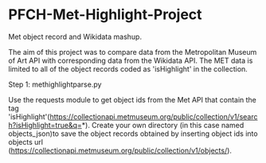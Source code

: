 # PFCH-Met-Highlight-Project
Met object record and Wikidata mashup.

The aim of this project was to compare data from the Metropolitan Museum of Art API with corresponding data from the Wikidata API. The MET data is limited to all of the object records coded as 'isHighlight' in the collection. 

Step 1: methighlightparse.py

Use the requests module to get object ids from the Met API that contain the tag 'isHighlight'(https://collectionapi.metmuseum.org/public/collection/v1/search?isHighlight=true&q=*). Create your own directory (in this case named objects_json)to save the object records obtained by inserting object ids into objects url (https://collectionapi.metmuseum.org/public/collection/v1/objects/).


